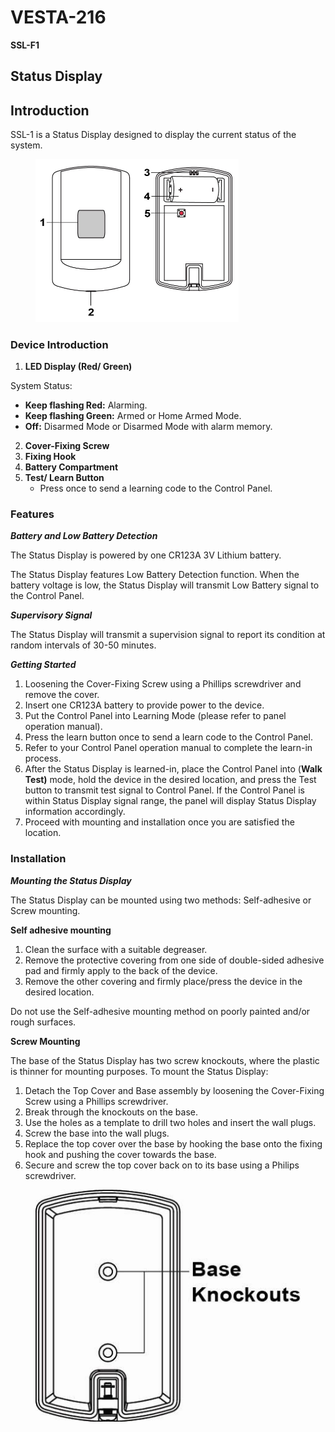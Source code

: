 # VESTA-216

**SSL-F1**

## **Status Display**

## **Introduction**

SSL-1 is a Status Display designed to display the current status of the system.

<figure><img src=".gitbook/assets/0 (137).jpeg" alt="" width="325"><figcaption></figcaption></figure>

### Device Introduction

1. **LED Display (Red/ Green)**

System Status:

* **Keep flashing Red:** Alarming.
* **Keep flashing Green:** Armed or Home Armed Mode.
* **Off:** Disarmed Mode or Disarmed Mode with alarm memory.

2. **Cover-Fixing Screw**
3. **Fixing Hook**
4. **Battery Compartment**
5. **Test/ Learn Button**
   * Press once to send a learning code to the Control Panel.

### Features

_**Battery and Low Battery Detection**_

The Status Display is powered by one CR123A 3V Lithium battery.

The Status Display features Low Battery Detection function. When the battery voltage is low, the Status Display will transmit Low Battery signal to the Control Panel.

_**Supervisory Signal**_

The Status Display will transmit a supervision signal to report its condition at random intervals of 30-50 minutes.

_**Getting Started**_

1. Loosening the Cover-Fixing Screw using a Phillips screwdriver and remove the cover.
2. Insert one CR123A battery to provide power to the device.
3. Put the Control Panel into Learning Mode (please refer to panel operation manual).
4. Press the learn button once to send a learn code to the Control Panel.
5. Refer to your Control Panel operation manual to complete the learn-in process.
6. After the Status Display is learned-in, place the Control Panel into (**Walk Test)** mode, hold the device in the desired location, and press the Test button to transmit test signal to Control Panel. If the Control Panel is within Status Display signal range, the panel will display Status Display information accordingly.
7. Proceed with mounting and installation once you are satisfied the location.

### Installation

_**Mounting the Status Display**_

The Status Display can be mounted using two methods: Self-adhesive or Screw mounting.

**Self adhesive mounting**

1. Clean the surface with a suitable degreaser.
2. Remove the protective covering from one side of double-sided adhesive pad and firmly apply to the back of the device.
3. Remove the other covering and firmly place/press the device in the desired location.

Do not use the Self-adhesive mounting method on poorly painted and/or rough surfaces.

**Screw Mounting**

The base of the Status Display has two screw knockouts, where the plastic is thinner for mounting purposes. To mount the Status Display:

1. Detach the Top Cover and Base assembly by loosening the Cover-Fixing Screw using a Phillips screwdriver.
2. Break through the knockouts on the base.
3. Use the holes as a template to drill two holes and insert the wall plugs.
4. Screw the base into the wall plugs.
5. Replace the top cover over the base by hooking the base onto the fixing hook and pushing the cover towards the base.
6. Secure and screw the top cover back on to its base using a Philips screwdriver.

<figure><img src=".gitbook/assets/1 (115).jpeg" alt=""><figcaption></figcaption></figure>
